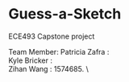 # Guess-a-Sketch
ECE493 Capstone project

Team Member:
Patricia Zafra :    \
Kyle Bricker :       \
Zihan Wang : 1574685.  \
